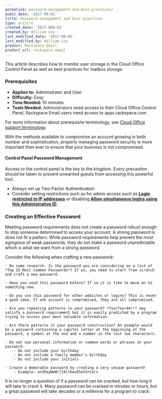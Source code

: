 ```yaml
---
permalink: password-management-and-best-practices/
audit_date: '2017-08-01'
title: Password management and best practices
type: article
created_date: '2017-008-01'
created_by: William Loy
last_modified_date: '2017-08-01'
last_modified_by: William Loy
product: Rackspace Email
product_url: rackspace-email
---
```


This article describes how to monitor user storage in the Cloud Office Control Panel as well as best practices for mailbox storage.

### Prerequisites

- **Applies to:** Administrator and User
- **Difficulty:** Easy
- **Time Needed:** 10 minutes
- **Tools Needed:** Administrators need access to their Cloud Office Control Panel, Rackspace Email users need access to apps.rackspace.com

For more information about prerequisite terminology, see [Cloud Office support terminology](/how-to/cloud-office-support-terminology).

With the methods available to compromise an account growing in both number and sophistication, properly managing password security is more important
than ever to ensure that your business is not compromised.


#### Control Panel Password Management

Access to the control panel is the key to the kingdom. Every precaution should be taken to prevent unwanted guests from accessing this powerful tool.

- Always set up Two-Factor Authentication
- Consider setting restrictions such as for admin access such as [**Login restricted to IP addresses**](/how-to/manage-email-administrators-with-the-cloud-office-control-panel/) or disabling [**Allow simultaneous logins using this Administrative ID**](/how-to/manage-email-administrators-with-the-cloud-office-control-panel/).


### Creating an Effective Password

Meeting password requirements does not create a password robust enough to stop someone determined to access your account. A strong password is does not fit a pattern. While password requirements help prevent the most egregious of weak passwords, they do not make a password unpredictable which is what we want from a strong password.

Consider the following when crafting a new password:

    - Do some research. Is the password you are considering on a list of *Top 25 Most Common Passwords*? If so, you need to start from scratch and craft a new password.

    - Have you used this password before? If so it is time to move on to something new.

    - Do you use this password for other websites or logins? This is never a good idea. If one account is compromised, they are all compromised.

    - Are you repeating patterns in your password? *fourfour44!!* may satisfy a password requirement but it is easily predicted by a program trying to access your most valuable information.

    - Are there patterns in your password construction? An example would be a password containing a capital letter at the beginning of the password, a symbol at the end and a number in the last two characters.

    - Do not use personal information or common words or phrases in your password.
        - Do not include your birthday
        - Do not include a family member's birthday
        - Do not include your initials

    - Create a memorable password by creating a very unique password!
        - Example: on3DayWeW!llAllHavEhoV3rCars

It is no longer a question of if a password can be cracked, but how long it will take to crack it. Many password can be cracked in minutes or hours, but a great password will take decades or a millennia for a program to crack.
